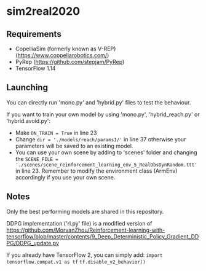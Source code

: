 # sim2real2020

## Requirements
* CopelliaSim (formerly known as V-REP) (https://www.coppeliarobotics.com/)
* PyRep (https://github.com/stepjam/PyRep)
* TensorFlow 1.14

## Launching
You can directly run 'mono.py' and 'hybrid.py' files to test the behaviour. 

If you want to train your own model by using 'mono.py', 'hybrid_reach.py' or 'hybrid.avoid.py':
* Make ```ON_TRAIN = True``` in line 23
* Change ```dir = './models/reach/params1/'``` in line 37 otherwise your parameters will be saved to an existing model.
* You can use your own scene by adding to 'scenes' folder and changing the ```SCENE_FILE = './scenes/scene_reinforcement_learning_env_5_RealObsDynRandom.ttt'``` in line 23. Remember to modify the environment class (ArmEnv) accordingly if you use your own scene.

## Notes
Only the best performing models are shared in this repository. 

DDPG implementation ('rl.py' file) is a modified version of https://github.com/MorvanZhou/Reinforcement-learning-with-tensorflow/blob/master/contents/9_Deep_Deterministic_Policy_Gradient_DDPG/DDPG_update.py

If you already have TensorFlow 2, you can simply add:
```import tensorflow.compat.v1 as tf```
```tf.disable_v2_behavior()```
